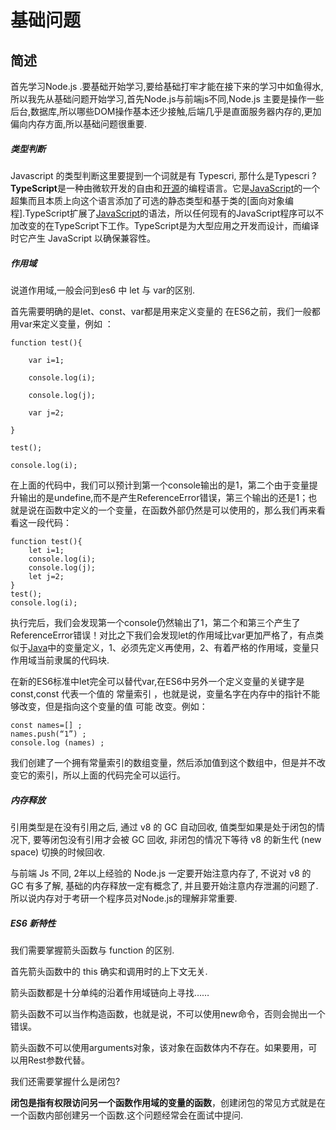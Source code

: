 # 基础问题

## 简述

首先学习Node.js .要基础开始学习,要给基础打牢才能在接下来的学习中如鱼得水,所以我先从基础问题开始学习,首先Node.js与前端js不同,Node.js 主要是操作一些后台,数据库,所以哪些DOM操作基本还少接触,后端几乎是直面服务器内存的,更加偏向内存方面,所以基础问题很重要.

##### 类型判断

Javascript 的类型判断这里要提到一个词就是有 Typescri, 那什么是Typescri ? **TypeScript**是一种由微软开发的自由和[开源](http://baike.baidu.com/item/%E5%BC%80%E6%BA%90)的编程语言。它是[JavaScript](http://baike.baidu.com/item/JavaScript)的一个超集而且本质上向这个语言添加了可选的静态类型和基于类的[面向对象编程].TypeScript扩展了[JavaScript](http://baike.baidu.com/item/JavaScript)的语法，所以任何现有的JavaScript程序可以不加改变的在TypeScript下工作。TypeScript是为大型应用之开发而设计，而编译时它产生 JavaScript 以确保兼容性。

##### 作用域

说道作用域,一般会问到es6 中 let 与 var的区别.

首先需要明确的是let、const、var都是用来定义变量的 
在ES6之前，我们一般都用var来定义变量，例如 ：

```
function test(){

    var i=1;

    console.log(i);

    console.log(j);

    var j=2;

}

test();

console.log(i);

```

在上面的代码中，我们可以预计到第一个console输出的是1，第二个由于变量提升输出的是undefine,而不是产生ReferenceError错误，第三个输出的还是1；也就是说在函数中定义的一个变量，在函数外部仍然是可以使用的，那么我们再来看看这一段代码：

```
function test(){
    let i=1;
    console.log(i);
    console.log(j);
    let j=2;
}
test();
console.log(i);
```

执行完后，我们会发现第一个console仍然输出了1，第二个和第三个产生了ReferenceError错误！对比之下我们会发现let的作用域比var更加严格了，有点类似于[Java](http://lib.csdn.net/base/javase)中的变量定义，1、必须先定义再使用，2、有着严格的作用域，变量只作用域当前隶属的代码块.

在新的ES6标准中let完全可以替代var,在ES6中另外一个定义变量的关键字是 const,const 代表一个值的 常量索引 ，也就是说，变量名字在内存中的指针不能够改变，但是指向这个变量的值 可能 改变。例如：

```
const names=[] ;
names.push(“1”) ;
console.log (names) ;
```

我们创建了一个拥有常量索引的数组变量，然后添加值到这个数组中，但是并不改变它的索引，所以上面的代码完全可以运行。 





##### 内存释放

引用类型是在没有引用之后, 通过 v8 的 GC 自动回收, 值类型如果是处于闭包的情况下, 要等闭包没有引用才会被 GC 回收, 非闭包的情况下等待 v8 的新生代 (new space) 切换的时候回收.

与前端 Js 不同, 2年以上经验的 Node.js 一定要开始注意内存了, 不说对 v8 的 GC 有多了解, 基础的内存释放一定有概念了, 并且要开始注意内存泄漏的问题了.所以说内存对于考研一个程序员对Node.js的理解非常重要.



##### ES6 新特性

我们需要掌握箭头函数与 function 的区别.

首先箭头函数中的 this 确实和调用时的上下文无关.

箭头函数都是十分单纯的沿着作用域链向上寻找……

箭头函数不可以当作构造函数，也就是说，不可以使用new命令，否则会抛出一个错误。

箭头函数不可以使用arguments对象，该对象在函数体内不存在。如果要用，可以用Rest参数代替。

我们还需要掌握什么是闭包?

**闭包是指有权限访问另一个函数作用域的变量的函数**，创建闭包的常见方式就是在一个函数内部创建另一个函数.这个问题经常会在面试中提问.